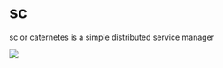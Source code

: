 # sc

sc or caternetes is a simple distributed service manager

<img src="https://i.imgur.com/Vf3Z04V.png">
